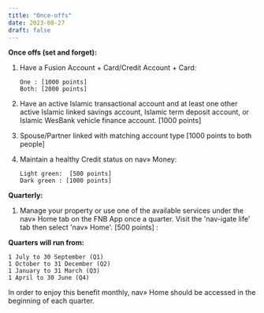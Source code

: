 ```yaml
---
title: "Once-offs"
date: 2023-08-27
draft: false
---
```


**Once offs (set and forget):**

1. Have a Fusion Account + Card/Credit Account + Card:

       One : [1000 points]
       Both: [2000 points]

2. Have an active Islamic transactional account and  at least one other active Islamic linked savings account, Islamic term deposit account, or Islamic WesBank vehicle finance account. [1000 points]

3. Spouse/Partner linked with matching account type [1000 points to both people]

4. Maintain a healthy Credit status on nav» Money:

       Light green:  [500 points]
       Dark green : [1000 points]

**Quarterly:**

1. Manage your property or use one of the available services under the nav» Home tab on the FNB App once a quarter. Visit the 'nav-igate life' tab then select 'nav» Home'. [500 points] :

**Quarters will run from:**

	1 July to 30 September (Q1)
	1 October to 31 December (Q2)
	1 January to 31 March (Q3) 
	1 April to 30 June (Q4) 

In order to enjoy this benefit monthly, nav» Home should be accessed in the beginning of each quarter.